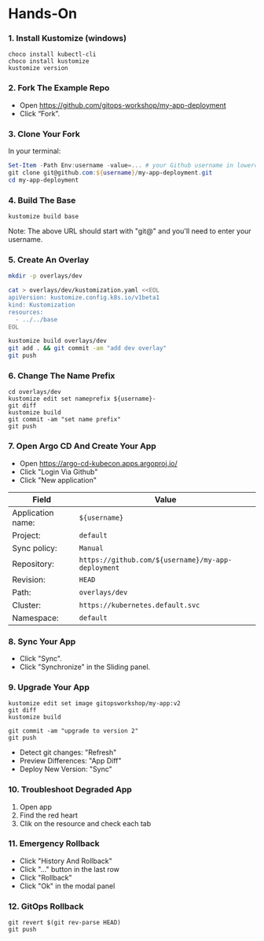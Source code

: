 # Hands-On

### 1. Install Kustomize (windows)

```
choco install kubectl-cli
choco install kustomize
kustomize version
```

### 2. Fork The Example Repo

* Open https://github.com/gitops-workshop/my-app-deployment
* Click “Fork”. 

### 3. Clone Your Fork

In your terminal:

```powershell
Set-Item -Path Env:username -value=... # your Github username in lowercase
git clone git@github.com:${username}/my-app-deployment.git
cd my-app-deployment
```

### 4. Build The Base

```
kustomize build base
```

Note: The above URL should start with "git@" and you'll need to enter your username.

### 5. Create An Overlay

```bash
mkdir -p overlays/dev
```

```bash
cat > overlays/dev/kustomization.yaml <<EOL
apiVersion: kustomize.config.k8s.io/v1beta1
kind: Kustomization
resources:
  - ../../base
EOL
```

```bash
kustomize build overlays/dev
git add . && git commit -am "add dev overlay"
git push
```

### 6. Change The Name Prefix

```
cd overlays/dev
kustomize edit set nameprefix ${username}-
git diff
kustomize build
git commit -am "set name prefix"
git push
```

### 7. Open Argo CD And Create Your App

* Open https://argo-cd-kubecon.apps.argoproj.io/
* Click "Login Via Github"
* Click "New application"

| Field | Value |
|-------|-------|
| Application name: | `${username}` |
| Project: | `default` |
| Sync policy: | `Manual` |
| Repository: | `https://github.com/${username}/my-app-deployment` |
| Revision: | `HEAD` |
| Path: | `overlays/dev` |
| Cluster: | `https://kubernetes.default.svc` |
| Namespace: | `default` |
  
### 8. Sync Your App

* Click "Sync".
* Click "Synchronize" in the Sliding panel.

### 9. Upgrade Your App

```
kustomize edit set image gitopsworkshop/my-app:v2
git diff
kustomize build
```

```
git commit -am "upgrade to version 2"
git push
```

* Detect git changes: "Refresh"
* Preview Differences: "App Diff"
* Deploy New Version: "Sync"

### 10. Troubleshoot Degraded App

1. Open app
2. Find the red heart
3. Clik on the resource and check each tab

### 11. Emergency Rollback

* Click "History And Rollback"
* Click "..." button in the last row
* Click "Rollback"
* Click "Ok" in the modal panel

### 12. GitOps Rollback

```
git revert $(git rev-parse HEAD)
git push
```
